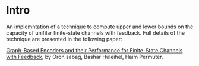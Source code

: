 # Intro
An implemntation of a technique to compute upper and lower bounds on the capacity of unifilar finite-state channels with feedback. Full details of the technique are presented in the following paper:

[Graph-Based Encoders and their Performance for Finite-State Channels with Feedback](https://arxiv.org/abs/1907.08063), by Oron sabag, Bashar Huleihel, Haim Permuter.
